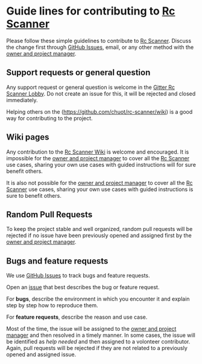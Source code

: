 # Guide lines for contributing to [Rc Scanner](https://github.com/chuot/rc-scanner)

Please follow these simple guidelines to contribute to [Rc Scanner](https://github.com/chuot/rc-scanner). Discuss the change first through [GitHub Issues](https://github.com/chuot/rc-scanner/issues), email, or any other method with the [owner and project manager](https://github.com/chuot).

## Support requests or general question

Any support request or general question is welcome in the [Gitter Rc Scanner Lobby](https://gitter.im/rc-scanner/Lobby). Do not create an issue for this, it will be rejected and closed immediately.

Helping others on the (https://github.com/chuot/rc-scanner/wiki) is a good way for contributing to the project.

## Wiki pages

Any contribution to the [Rc Scanner Wiki](https://github.com/chuot/rc-scanner/wiki) is welcome and encouraged. It is impossible for the [owner and project manager](https://github.com/chuot) to cover all the [Rc Scanner](https://github.com/chuot/rc-scanner) use cases, sharing your own use cases with guided instructions will for sure benefit others.

It is also not possible for the [owner and project manager](https://github.com/chuot) to cover all the [Rc Scanner](https://github.com/chuot/rc-scanner) use cases, sharing your own use cases with guided instructions is sure to benefit others.

## Random Pull Requests

To keep the project stable and well organized, random pull requests will be rejected if no issue have been previously opened and assigned first by the [owner and project manager](https://github.com/chuot).

## Bugs and feature requests

We use [GitHub Issues](https://github.com/chuot/rc-scanner/issues) to track bugs and feature requests.

Open an [issue](https://github.com/chuot/rc-scanner/issues) that best describes the bug or feature request.

For **bugs**, describe the environment in which you encounter it and explain step by step how to reproduce them.

For **feature requests**, describe the reason and use case.

Most of the time, the issue will be assigned to the [owner and project manager](https://github.com/chuot) and then resolved in a timely manner. In some cases, the issue will be identified as _help needed_ and then assigned to a volonteer contributor. Again, pull requests will be rejected if they are not related to a previously opened and assigned issue.
